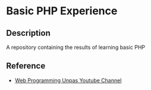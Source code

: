# Basic PHP Experience

## Description
A repository containing the results of learning basic PHP

## Reference
- [Web Programming Unpas Youtube Channel](https://www.youtube.com/@sandhikagalihWPU)